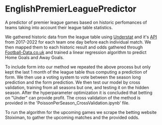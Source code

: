 # EnglishPremierLeaguePredictor
A predictor of premier league games based on historic perfomances of teams taking into account their league table statistics. 

We gathered historic data from the league table using [Understat]([https://understat.com/] "Understat's Homepage") and it's [API]([https://understat.readthedocs.io/en/latest/] "Understat API") from 2017-2022 for each team one day before each individual match. We then mapped them to each historic result and odds gathered through [Football-Data.co.uk](https://www.football-data.co.uk/englandm.php "Football-Data.co.uk") and trained a linear regression algorithm to predict Home Goals and Away Goals. 

To include form into our method we repeated the above process but only kept the last 1 month of the league table thus computing a prediction of form. We then use a voting system to vote between the season long prediction and the form prediction. We then test our model by cross validation, training from all seasons but one, and testing it on the hidden season. After the hyperparameter optimization it is concluded that betting on "Under" can provide profit. The cross validation of the method is provided in the 'PoissonPerSeason_CrossValidation.ipynb' file.

To run the algorithm for the upcoming games we scrape the betting website Stoiximan, to gather the upcoming matches and the provided odds.
